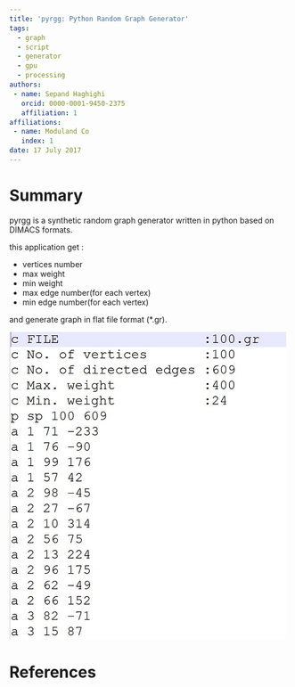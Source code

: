 ```yaml
---
title: 'pyrgg: Python Random Graph Generator'
tags:
  - graph
  - script
  - generator
  - gpu
  - processing
authors:
 - name: Sepand Haghighi
   orcid: 0000-0001-9450-2375
   affiliation: 1
affiliations:
 - name: Moduland Co
   index: 1
date: 17 July 2017
---
```

						

# Summary
pyrgg is a synthetic random graph generator written in python based on DIMACS formats.

this application get :
					
- vertices number
- max weight
- min weight
- max edge number(for each vertex)
- min edge number(for each vertex)

and generate graph in flat file format (*.gr).

![outputformat](outputformat.jpg)

# References
